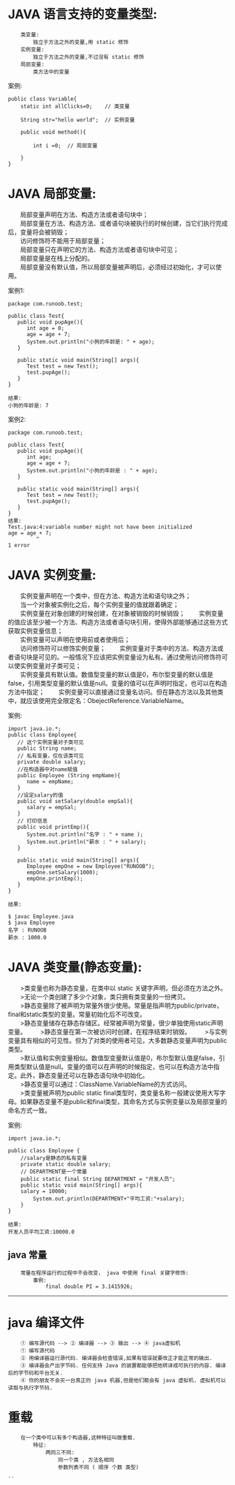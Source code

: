 # JAVA 语言支持的变量类型:
        类变量:
            独立于方法之外的变量,用 static 修饰
        实例变量:
            独立于方法之外的变量,不过没有 static 修饰
        局部变量:
            类方法中的变量

案例:
```
public class Variable{
    static int allClicks=0;    // 类变量
 
    String str="hello world";  // 实例变量
 
    public void method(){
 
        int i =0;  // 局部变量
 
    }
}
```
# JAVA 局部变量:
&emsp;&emsp;局部变量声明在方法、构造方法或者语句块中；  
&emsp;&emsp;局部变量在方法、构造方法、或者语句块被执行的时候创建，当它们执行完成后，变量将会被销毁；     
&emsp;&emsp;访问修饰符不能用于局部变量；  
&emsp;&emsp;局部变量只在声明它的方法、构造方法或者语句块中可见；  
&emsp;&emsp;局部变量是在栈上分配的。  
&emsp;&emsp;局部变量没有默认值，所以局部变量被声明后，必须经过初始化，才可以使用。 

案例1:
```
package com.runoob.test;
 
public class Test{ 
   public void pupAge(){
      int age = 0;
      age = age + 7;
      System.out.println("小狗的年龄是: " + age);
   }
   
   public static void main(String[] args){
      Test test = new Test();
      test.pupAge();
   }
}

结果:
小狗的年龄是: 7
```


案例2:
```
package com.runoob.test;
 
public class Test{ 
   public void pupAge(){
      int age;
      age = age + 7;
      System.out.println("小狗的年龄是 : " + age);
   }
   
   public static void main(String[] args){
      Test test = new Test();
      test.pupAge();
   }
}
结果:
Test.java:4:variable number might not have been initialized
age = age + 7;
         ^
1 error
```

# JAVA 实例变量:
&emsp;&emsp;实例变量声明在一个类中，但在方法、构造方法和语句块之外；   
&emsp;&emsp;当一个对象被实例化之后，每个实例变量的值就跟着确定；  
&emsp;&emsp;实例变量在对象创建的时候创建，在对象被销毁的时候销毁； 
&emsp;&emsp;实例变量的值应该至少被一个方法、构造方法或者语句块引用，使得外部能够通过这些方式获取实例变量信息；  
&emsp;&emsp;实例变量可以声明在使用前或者使用后；  
&emsp;&emsp;访问修饰符可以修饰实例变量； 
&emsp;&emsp;实例变量对于类中的方法、构造方法或者语句块是可见的。一般情况下应该把实例变量设为私有。通过使用访问修饰符可以使实例变量对子类可见；  
&emsp;&emsp;实例变量具有默认值。数值型变量的默认值是0，布尔型变量的默认值是false，引用类型变量的默认值是null。变量的值可以在声明时指定，也可以在构造方法中指定； 
&emsp;&emsp;实例变量可以直接通过变量名访问。但在静态方法以及其他类中，就应该使用完全限定名：ObejectReference.VariableName。  

案例:
```
import java.io.*;
public class Employee{
   // 这个实例变量对子类可见
   public String name;
   // 私有变量，仅在该类可见
   private double salary;
   //在构造器中对name赋值
   public Employee (String empName){
      name = empName;
   }
   //设定salary的值
   public void setSalary(double empSal){
      salary = empSal;
   }  
   // 打印信息
   public void printEmp(){
      System.out.println("名字 : " + name );
      System.out.println("薪水 : " + salary);
   }
 
   public static void main(String[] args){
      Employee empOne = new Employee("RUNOOB");
      empOne.setSalary(1000);
      empOne.printEmp();
   }
}

结果:

$ javac Employee.java 
$ java Employee
名字 : RUNOOB
薪水 : 1000.0

```

# JAVA 类变量(静态变量):
&emsp;&emsp;>类变量也称为静态变量，在类中以 static 关键字声明，但必须在方法之外。  
&emsp;&emsp;>无论一个类创建了多少个对象，类只拥有类变量的一份拷贝。  
&emsp;&emsp;>静态变量除了被声明为常量外很少使用。常量是指声明为public/private，final和static类型的变量。常量初始化后不可改变。   
&emsp;&emsp;>静态变量储存在静态存储区。经常被声明为常量，很少单独使用static声明变量。 
&emsp;&emsp;>静态变量在第一次被访问时创建，在程序结束时销毁。 
&emsp;&emsp;>与实例变量具有相似的可见性。但为了对类的使用者可见，大多数静态变量声明为public类型。   
&emsp;&emsp;>默认值和实例变量相似。数值型变量默认值是0，布尔型默认值是false，引用类型默认值是null。变量的值可以在声明的时候指定，也可以在构造方法中指定。此外，静态变量还可以在静态语句块中初始化。   
&emsp;&emsp;>静态变量可以通过：ClassName.VariableName的方式访问。   
&emsp;&emsp;>类变量被声明为public static final类型时，类变量名称一般建议使用大写字母。如果静态变量不是public和final类型，其命名方式与实例变量以及局部变量的命名方式一致。  

案例:
```
import java.io.*;
 
public class Employee {
    //salary是静态的私有变量
    private static double salary;
    // DEPARTMENT是一个常量
    public static final String DEPARTMENT = "开发人员";
    public static void main(String[] args){
    salary = 10000;
        System.out.println(DEPARTMENT+"平均工资:"+salary);
    }
}

结果:
开发人员平均工资:10000.0

```









## java 常量
        常量在程序运行的过程中不会改变， java 中使用 final 关键字修饰:
            事例:
                final double PI = 3.1415926;

******

# java 编译文件
```
    ① 编写源代码 --> ② 编译器 --> ③ 输出 --> ④ java虚拟机
    ① 编写源代码
    ② 用编译器运行源代码. 编译器会检查错误,如果有错误就要改正才能正常的输出.
    ③ 编译器会产出字节码. 任何支持 Java 的装置都能够把他转译成可执行的内容. 编译后的字节码和平台无关.
    ④ 你的朋友不会买一台真正的 java 机器,但是他们都会有 java 虚拟机. 虚拟机可以读取与执行字节码.   

```
# 重载
```
    在一个类中可以有多个构造器,这种特征叫做重载.
        特征:
            两同三不同: 
                同一个类 , 方法名相同
                参数列表不同 ( 顺序 个数 类型)
                
``